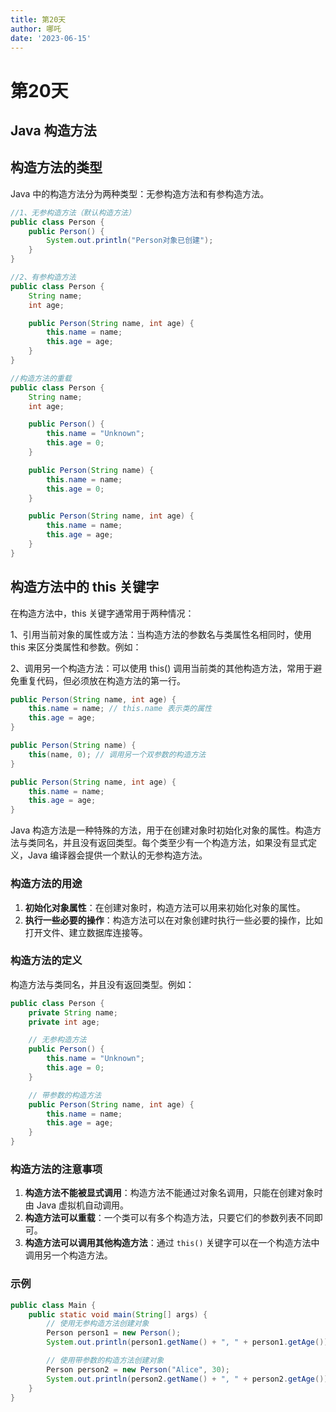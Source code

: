 ```yaml
---
title: 第20天
author: 哪吒
date: '2023-06-15'
---
```


# 第20天

## Java 构造方法

## 构造方法的类型

Java 中的构造方法分为两种类型：无参构造方法和有参构造方法。

```java
//1、无参构造方法（默认构造方法）
public class Person {
    public Person() {
        System.out.println("Person对象已创建");
    }
}

//2、有参构造方法
public class Person {
    String name;
    int age;

    public Person(String name, int age) {
        this.name = name;
        this.age = age;
    }
}

//构造方法的重载
public class Person {
    String name;
    int age;

    public Person() {
        this.name = "Unknown";
        this.age = 0;
    }

    public Person(String name) {
        this.name = name;
        this.age = 0;
    }

    public Person(String name, int age) {
        this.name = name;
        this.age = age;
    }
}
```

## 构造方法中的 this 关键字

在构造方法中，this 关键字通常用于两种情况：

1、引用当前对象的属性或方法：当构造方法的参数名与类属性名相同时，使用 this 来区分类属性和参数。例如：

2、调用另一个构造方法：可以使用 this() 调用当前类的其他构造方法，常用于避免重复代码，但必须放在构造方法的第一行。

```java
public Person(String name, int age) {
    this.name = name; // this.name 表示类的属性
    this.age = age;
}


```

```java
public Person(String name) {
    this(name, 0); // 调用另一个双参数的构造方法
}

public Person(String name, int age) {
    this.name = name;
    this.age = age;
}
```


Java 构造方法是一种特殊的方法，用于在创建对象时初始化对象的属性。构造方法与类同名，并且没有返回类型。每个类至少有一个构造方法，如果没有显式定义，Java 编译器会提供一个默认的无参构造方法。

### 构造方法的用途

1. **初始化对象属性**：在创建对象时，构造方法可以用来初始化对象的属性。
2. **执行一些必要的操作**：构造方法可以在对象创建时执行一些必要的操作，比如打开文件、建立数据库连接等。

### 构造方法的定义

构造方法与类同名，并且没有返回类型。例如：

```java
public class Person {
    private String name;
    private int age;

    // 无参构造方法
    public Person() {
        this.name = "Unknown";
        this.age = 0;
    }

    // 带参数的构造方法
    public Person(String name, int age) {
        this.name = name;
        this.age = age;
    }
}

```

### 构造方法的注意事项

1. **构造方法不能被显式调用**：构造方法不能通过对象名调用，只能在创建对象时由 Java 虚拟机自动调用。
2. **构造方法可以重载**：一个类可以有多个构造方法，只要它们的参数列表不同即可。
3. **构造方法可以调用其他构造方法**：通过 `this()` 关键字可以在一个构造方法中调用另一个构造方法。

### 示例

```java
public class Main {
    public static void main(String[] args) {
        // 使用无参构造方法创建对象
        Person person1 = new Person();
        System.out.println(person1.getName() + ", " + person1.getAge());

        // 使用带参数的构造方法创建对象
        Person person2 = new Person("Alice", 30);
        System.out.println(person2.getName() + ", " + person2.getAge());
    }
}

```

